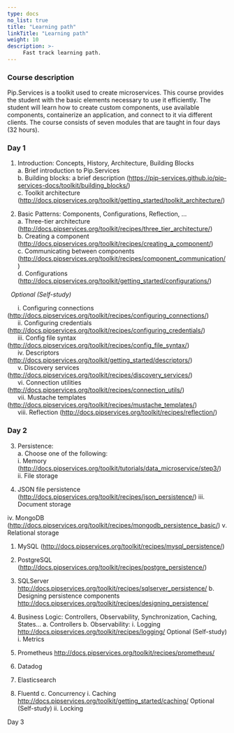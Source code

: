 ```yaml
---
type: docs
no_list: true
title: "Learning path"
linkTitle: "Learning path"
weight: 10
description: >-
     Fast track learning path.
---
```


### Course description

Pip.Services is a toolkit used to create microservices. This course provides the student with the basic elements necessary to use it efficiently. The student will learn how to create custom components, use available components, containerize an application, and connect to it via different clients. The course consists of seven modules that are taught in four days (32 hours).

### Day 1
1.	Introduction: Concepts, History, Architecture, Building Blocks       
a.	Brief introduction to Pip.Services         
b.	Building blocks: a brief description (https://pip-services.github.io/pip-services-docs/toolkit/building_blocks/)         
c.	Toolkit architecture (http://docs.pipservices.org/toolkit/getting_started/toolkit_architecture/)

2.	Basic Patterns: Components, Configurations, Reflection, ...    
a.	Three-tier architecture (http://docs.pipservices.org/toolkit/recipes/three_tier_architecture/)    
b.	Creating a component (http://docs.pipservices.org/toolkit/recipes/creating_a_component/)     
c.	Communicating between components (http://docs.pipservices.org/toolkit/recipes/component_communication/)     
d.	Configurations (http://docs.pipservices.org/toolkit/getting_started/configurations/)     

&nbsp;&nbsp;_Optional (Self-study)_
  
&nbsp;&nbsp;&nbsp;&nbsp;&nbsp;&nbsp;i.	Configuring connections (http://docs.pipservices.org/toolkit/recipes/configuring_connections/)                
&nbsp;&nbsp;&nbsp;&nbsp;&nbsp;&nbsp;ii.	Configuring credentials (http://docs.pipservices.org/toolkit/recipes/configuring_credentials/)      
&nbsp;&nbsp;&nbsp;&nbsp;&nbsp;&nbsp;iii.	Config file syntax (http://docs.pipservices.org/toolkit/recipes/config_file_syntax/)     
&nbsp;&nbsp;&nbsp;&nbsp;&nbsp;&nbsp;iv.	Descriptors (http://docs.pipservices.org/toolkit/getting_started/descriptors/)     
&nbsp;&nbsp;&nbsp;&nbsp;&nbsp;&nbsp;v.	Discovery services (http://docs.pipservices.org/toolkit/recipes/discovery_services/)     
&nbsp;&nbsp;&nbsp;&nbsp;&nbsp;&nbsp;vi.	Connection utilities (http://docs.pipservices.org/toolkit/recipes/connection_utils/)     
&nbsp;&nbsp;&nbsp;&nbsp;&nbsp;&nbsp;vii.	Mustache templates (http://docs.pipservices.org/toolkit/recipes/mustache_templates/)     
&nbsp;&nbsp;&nbsp;&nbsp;&nbsp;&nbsp;viii. Reflection (http://docs.pipservices.org/toolkit/recipes/reflection/)     

### Day 2

3.	Persistence:      
a.	Choose one of the following:      
i.	Memory (http://docs.pipservices.org/toolkit/tutorials/data_microservice/step3/) 
ii.	File storage

1.	JSON file persistence (http://docs.pipservices.org/toolkit/recipes/json_persistence/) 
iii.	Document storage  

iv.	MongoDB (http://docs.pipservices.org/toolkit/recipes/mongodb_persistence_basic/) 
v.	Relational storage     
1.	MySQL (http://docs.pipservices.org/toolkit/recipes/mysql_persistence/) 
2.	PostgreSQL (http://docs.pipservices.org/toolkit/recipes/postgre_persistence/) 
3.	SQLServer http://docs.pipservices.org/toolkit/recipes/sqlserver_persistence/ 
b.	Designing persistence components 
                               http://docs.pipservices.org/toolkit/recipes/designing_persistence/ 

4.	Business Logic: Controllers, Observability, Synchronization, Caching, States...
a.	Controllers
b.	Observability: 
i.	Logging http://docs.pipservices.org/toolkit/recipes/logging/ 
        Optional (Self-study)
i.	Metrics
1.	Prometheus http://docs.pipservices.org/toolkit/recipes/prometheus/ 
2.	Datadog
3.	Elasticsearch
4.	Fluentd
c.	Concurrency
i.	Caching http://docs.pipservices.org/toolkit/getting_started/caching/ 
        Optional (Self-study)
ii.	Locking

Day 3
